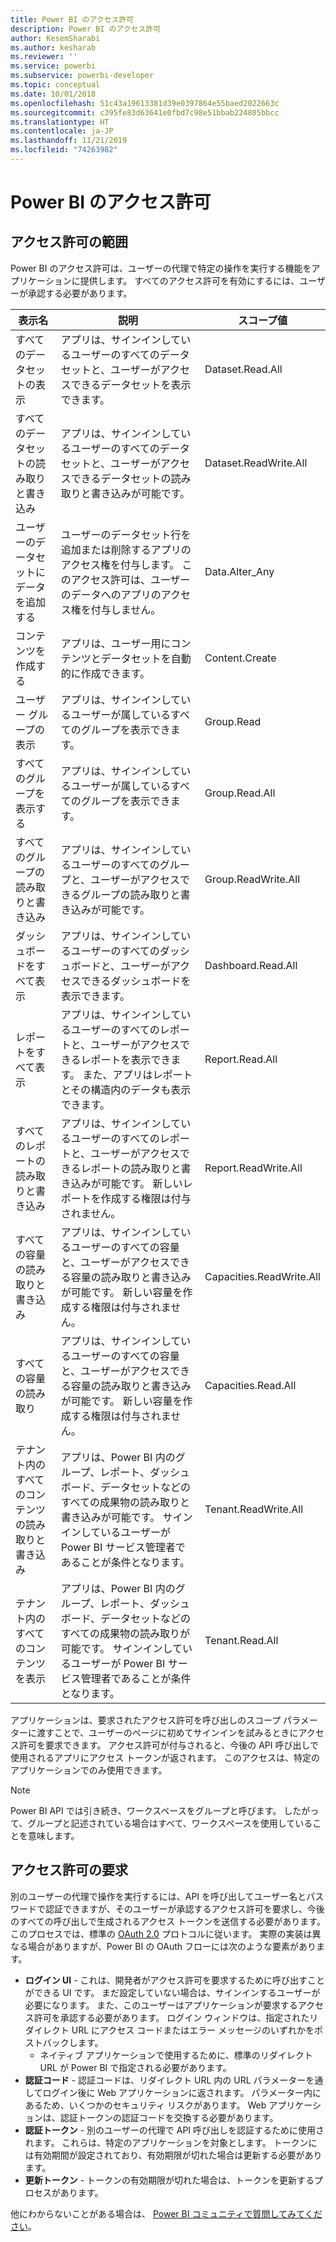 ```yaml
---
title: Power BI のアクセス許可
description: Power BI のアクセス許可
author: KesemSharabi
ms.author: kesharab
ms.reviewer: ''
ms.service: powerbi
ms.subservice: powerbi-developer
ms.topic: conceptual
ms.date: 10/01/2018
ms.openlocfilehash: 51c43a19613381d39e0397864e55baed2022663c
ms.sourcegitcommit: c395fe83d63641e0fbd7c98e51bbab224805bbcc
ms.translationtype: HT
ms.contentlocale: ja-JP
ms.lasthandoff: 11/21/2019
ms.locfileid: "74263982"
---
```

# <a name="power-bi-permissions"></a>Power BI のアクセス許可

## <a name="permission-scopes"></a>アクセス許可の範囲

Power BI のアクセス許可は、ユーザーの代理で特定の操作を実行する機能をアプリケーションに提供します。 すべてのアクセス許可を有効にするには、ユーザーが承認する必要があります。

| 表示名 | 説明 | スコープ値 |
| --- | --- | --- |
| すべてのデータセットの表示 |アプリは、サインインしているユーザーのすべてのデータセットと、ユーザーがアクセスできるデータセットを表示できます。 |Dataset.Read.All |
| すべてのデータセットの読み取りと書き込み |アプリは、サインインしているユーザーのすべてのデータセットと、ユーザーがアクセスできるデータセットの読み取りと書き込みが可能です。 |Dataset.ReadWrite.All |
| ユーザーのデータセットにデータを追加する |ユーザーのデータセット行を追加または削除するアプリのアクセス権を付与します。 このアクセス許可は、ユーザーのデータへのアプリのアクセス権を付与しません。 |Data.Alter_Any |
| コンテンツを作成する |アプリは、ユーザー用にコンテンツとデータセットを自動的に作成できます。 |Content.Create |
| ユーザー グループの表示 |アプリは、サインインしているユーザーが属しているすべてのグループを表示できます。 |Group.Read |
| すべてのグループを表示する |アプリは、サインインしているユーザーが属しているすべてのグループを表示できます。 |Group.Read.All |
| すべてのグループの読み取りと書き込み |アプリは、サインインしているユーザーのすべてのグループと、ユーザーがアクセスできるグループの読み取りと書き込みが可能です。 |Group.ReadWrite.All |
| ダッシュボードをすべて表示 |アプリは、サインインしているユーザーのすべてのダッシュボードと、ユーザーがアクセスできるダッシュボードを表示できます。 |Dashboard.Read.All |
| レポートをすべて表示 |アプリは、サインインしているユーザーのすべてのレポートと、ユーザーがアクセスできるレポートを表示できます。 また、アプリはレポートとその構造内のデータも表示できます。 |Report.Read.All |
| すべてのレポートの読み取りと書き込み |アプリは、サインインしているユーザーのすべてのレポートと、ユーザーがアクセスできるレポートの読み取りと書き込みが可能です。 新しいレポートを作成する権限は付与されません。 |Report.ReadWrite.All |
| すべての容量の読み取りと書き込み |アプリは、サインインしているユーザーのすべての容量と、ユーザーがアクセスできる容量の読み取りと書き込みが可能です。 新しい容量を作成する権限は付与されません。 |Capacities.ReadWrite.All |
| すべての容量の読み取り |アプリは、サインインしているユーザーのすべての容量と、ユーザーがアクセスできる容量の読み取りと書き込みが可能です。 新しい容量を作成する権限は付与されません。 |Capacities.Read.All |
| テナント内のすべてのコンテンツの読み取りと書き込み |アプリは、Power BI 内のグループ、レポート、ダッシュボード、データセットなどのすべての成果物の読み取りと書き込みが可能です。 サインインしているユーザーが Power BI サービス管理者であることが条件となります。 |Tenant.ReadWrite.All |
| テナント内のすべてのコンテンツを表示 |アプリは、Power BI 内のグループ、レポート、ダッシュボード、データセットなどのすべての成果物の読み取りが可能です。 サインインしているユーザーが Power BI サービス管理者であることが条件となります。 |Tenant.Read.All |

アプリケーションは、要求されたアクセス許可を呼び出しのスコープ パラメーターに渡すことで、ユーザーのページに初めてサインインを試みるときにアクセス許可を要求できます。 アクセス許可が付与されると、今後の API 呼び出しで使用されるアプリにアクセス トークンが返されます。 このアクセスは、特定のアプリケーションでのみ使用できます。

> [!NOTE]
> Power BI API では引き続き、ワークスペースをグループと呼びます。 したがって、グループと記述されている場合はすべて、ワークスペースを使用していることを意味します。

## <a name="requesting-permissions"></a>アクセス許可の要求

別のユーザーの代理で操作を実行するには、API を呼び出してユーザー名とパスワードで認証できますが、そのユーザーが承認するアクセス許可を要求し、今後のすべての呼び出しで生成されるアクセス トークンを送信する必要があります。 このプロセスでは、標準の [OAuth 2.0](https://oauth.net/2/) プロトコルに従います。 実際の実装は異なる場合がありますが、Power BI の OAuth フローには次のような要素があります。

* **ログイン UI** - これは、開発者がアクセス許可を要求するために呼び出すことができる UI です。 まだ設定していない場合は、サインインするユーザーが必要になります。 また、このユーザーはアプリケーションが要求するアクセス許可を承認する必要があります。 ログイン ウィンドウは、指定されたリダイレクト URL にアクセス コードまたはエラー メッセージのいずれかをポストバックします。
  * ネイティブ アプリケーションで使用するために、標準のリダイレクト URL が Power BI で指定される必要があります。
* **認証コード** - 認証コードは、リダイレクト URL 内の URL パラメーターを通してログイン後に Web アプリケーションに返されます。 パラメーター内にあるため、いくつかのセキュリティ リスクがあります。 Web アプリケーションは、認証トークンの認証コードを交換する必要があります。
* **認証トークン** - 別のユーザーの代理で API 呼び出しを認証するために使用されます。 これらは、特定のアプリケーションを対象とします。 トークンには有効期間が設定されており、有効期限が切れた場合は更新する必要があります。
* **更新トークン** - トークンの有効期限が切れた場合は、トークンを更新するプロセスがあります。

他にわからないことがある場合は、 [Power BI コミュニティで質問してみてください](https://community.powerbi.com/)。